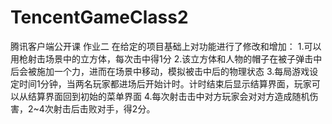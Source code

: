 # TencentGameClass2
腾讯客户端公开课 作业二
在给定的项目基础上对功能进行了修改和增加：
1.可以用枪射击场景中的立方体，每次击中得1分
2.该立方体和人物的帽子在被子弹击中后会被施加一个力，进而在场景中移动，模拟被击中后的物理状态
3.每局游戏设定时间1分钟，当两名玩家都进场后开始计时。计时结束后显示结算界面，玩家可以从结算界面回到初始的菜单界面
4.每次射击击中对方玩家会对对方造成随机伤害，2~4次射击后击败对手，得2分。
